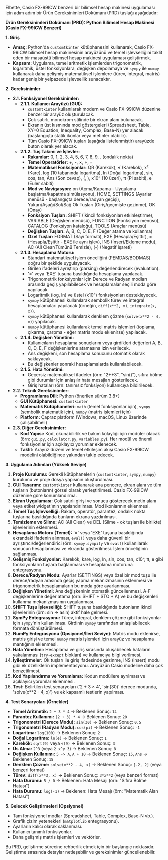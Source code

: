 Elbette, Casio FX-99ICW benzeri bir bilimsel hesap makinesi uygulaması için adım adım bir Ürün Gereksinimleri Dokümanı (PRD) taslağı aşağıdadır:

**Ürün Gereksinimleri Dokümanı (PRD): Python Bilimsel Hesap Makinesi (Casio FX-99ICW Benzeri)**

**1. Giriş**

*   **Amaç:** Python'da `customtkinter` kütüphanesini kullanarak, Casio FX-99ICW bilimsel hesap makinesinin arayüzünü ve temel işlevselliğini taklit eden bir masaüstü bilimsel hesap makinesi uygulaması geliştirmek.
*   **Kapsam:** Uygulama, temel aritmetik işlemlerden trigonometrik, logaritmik, üstel fonksiyonlara, değişken depolamaya ve `sympy` ile `numpy` kullanarak daha gelişmiş matematiksel işlemlere (türev, integral, matris) kadar geniş bir yelpazede işlevsellik sunacaktır.

**2. Gereksinimler**

*   **2.1. Fonksiyonel Gereksinimler:**
    *   **2.1.1. Kullanıcı Arayüzü (GUI):**
        *   `customtkinter` kullanılarak modern ve Casio FX-99ICW düzenine benzer bir arayüz oluşturulacak.
        *   Çok satırlı, monokrom stilinde bir ekran alanı bulunacak.
        *   Ekranın üst kısmında mod göstergeleri (Spreadsheet, Table, XY=0 Equation, Inequality, Complex, Base-N) yer alacak (başlangıçta statik ikonlar veya metinler olabilir).
        *   Tüm Casio FX-99ICW tuşları (aşağıda listelenmiştir) arayüzde buton olarak yer alacak.
    *   **2.1.2. Tuş Takımı ve İşlevler:**
        *   **Rakamlar:** 0, 1, 2, 3, 4, 5, 6, 7, 8, 9, . (ondalık nokta)
        *   **Temel Operatörler:** +, -, ×, ÷, =
        *   **Matematiksel Fonksiyonlar:** QR (Karekök), √ (Karekök), x² (Kare), log (10 tabanında logaritma), ln (Doğal logaritma), sin, cos, tan, Ans (Son cevap), (, ), x10^ (10 üzeri), π (Pi sabiti), e (Euler sabiti)
        *   **Mod ve Navigasyon:** on (Açma/Kapama - Uygulama başlatma/kapatma simülasyonu), HOME, SETTINGS (Ayarlar menüsü - başlangıçta derece/radyan geçişi), Yukarı/Aşağı/Sol/Sağ Ok Tuşları (Giriş/geçmişte gezinme), OK (Onay)
        *   **Fonksiyon Tuşları:** SHIFT (İkincil fonksiyonları etkinleştirme), VARIABLE (Değişken menüsü), FUNCTION (Fonksiyon menüsü), CATALOG (Fonksiyon kataloğu), TOOLS (Araçlar menüsü)
        *   **Değişken Tuşları:** A, B, C, D, E, F (Değer atama ve kullanma)
        *   **Özel Tuşlar:** FORMAT (Sayı formatı), EXE (Hesapla/Eşittir), = (Hesapla/Eşittir - EXE ile aynı işlev), INS (İnsert/Ekleme modu), AC (All Clear/Tümünü Temizle), (-) (Negatif işareti)
    *   **2.1.3. Hesaplama Motoru:**
        *   Standart matematiksel işlem önceliğini (PEMDAS/BODMAS) doğru bir şekilde uygulayacak.
        *   Girilen ifadeleri ayrıştırıp (parsing) değerlendirecek (evaluation).
        *   '=' veya 'EXE' tuşuna basıldığında hesaplama yapılacak.
        *   Trigonometrik fonksiyonlar için Derece ve Radyan modları arasında geçiş yapılabilecek ve hesaplamalar seçili moda göre yapılacak.
        *   Logaritmik (log, ln) ve üstel (x10^) fonksiyonları destekleyecek.
        *   `sympy` kütüphanesi kullanılarak sembolik türev ve integral hesaplamaları yapılacak (örneğin, `diff(x**2, x)`, `integrate(x, x)`).
        *   `sympy` kütüphanesi kullanılarak denklem çözme (`solve(x**2 - 4, x)`) yapılacak.
        *   `numpy` kütüphanesi kullanılarak temel matris işlemleri (toplama, çıkarma, çarpma - eğer matris modu eklenirse) yapılacak.
    *   **2.1.4. Değişken Yönetimi:**
        *   Kullanıcıların hesaplama sonuçlarını veya girdikleri değerleri A, B, C, D, E, F değişkenlerine atamasına izin verilecek.
        *   Ans değişkeni, son hesaplama sonucunu otomatik olarak saklayacak.
        *   Bu değişkenler sonraki hesaplamalarda kullanılabilecek.
    *   **2.1.5. Hata Yönetimi:**
        *   Geçersiz matematiksel ifadeler (örn: "2++3", "sin()"), sıfıra bölme gibi durumlar için anlaşılır hata mesajları gösterilecek.
        *   Giriş hataları (örn: tanımsız fonksiyon) kullanıcıya bildirilecek.
*   **2.2. Teknik Gereksinimler:**
    *   **Programlama Dili:** Python (önerilen sürüm 3.8+)
    *   **GUI Kütüphanesi:** `customtkinter`
    *   **Matematik Kütüphaneleri:** `math` (temel fonksiyonlar için), `sympy` (sembolik matematik için), `numpy` (matris işlemleri için)
    *   **Platform:** Çapraz platform (Windows, macOS, Linux üzerinde çalışabilmeli)
*   **2.3. Diğer Gereksinimler:**
    *   **Kod Yapısı:** Kod, okunabilirlik ve bakım kolaylığı için modüler olacak (örn: `gui.py`, `calculator.py`, `variables.py`). Her modül ve önemli fonksiyonlar için açıklayıcı yorumlar eklenecek.
    *   **Taklit:** Arayüz düzeni ve temel etkileşim akışı Casio FX-99ICW modelini olabildiğince yakından takip edecek.

**3. Uygulama Adımları (Yüksek Seviye)**

1.  **Proje Kurulumu:** Gerekli kütüphanelerin (`customtkinter`, `sympy`, `numpy`) kurulumu ve proje dosya yapısının oluşturulması.
2.  **GUI Tasarımı:** `customtkinter` kullanarak ana pencere, ekran alanı ve tüm tuşların (butonların) görsel olarak yerleştirilmesi. Casio FX-99ICW düzenine göre konumlandırma.
3.  **Ekran Uygulaması:** Çok satırlı girişi ve sonucu gösterecek metin alanı veya etiket widget'ının yapılandırılması. Mod ikonlarının eklenmesi.
4.  **Temel Tuş İşlevselliği:** Rakam, operatör, parantez, ondalık nokta tuşlarına basıldığında bunların ekrana yazdırılması.
5.  **Temizleme ve Silme:** AC (All Clear) ve DEL (Silme - ok tuşları ile birlikte) işlevlerinin eklenmesi.
6.  **Hesaplama Motoru (Temel):** '=' veya 'EXE' tuşuna basıldığında ekrandaki ifadenin alınması, `eval()` veya daha güvenli bir ayrıştırıcı/değerlendirici (örn: `sympy.sympify` ve `evalf`) kullanılarak sonucun hesaplanması ve ekranda gösterilmesi. İşlem önceliğinin sağlanması.
7.  **Gelişmiş Fonksiyonlar:** Karekök, kare, log, ln, sin, cos, tan, x10^, π, e gibi fonksiyonların tuşlara bağlanması ve hesaplama motoruna entegrasyonu.
8.  **Derece/Radyan Modu:** Ayarlar (SETTINGS) veya özel bir mod tuşu ile derece/radyan arasında geçiş yapma mekanizmasının eklenmesi ve trigonometrik hesaplamaların bu moda göre ayarlanması.
9.  **Değişken Yönetimi:** Ans değişkeninin otomatik güncellenmesi. A-F değişkenlerine değer atama (örn: SHIFT + STO + A) ve bu değişkenleri kullanma mekanizmasının uygulanması.
10. **SHIFT Tuşu İşlevselliği:** SHIFT tuşuna basıldığında butonların ikincil işlevlerinin (örn: sin -> asin) aktif hale gelmesi.
11. **SymPy Entegrasyonu:** Türev, integral, denklem çözme gibi fonksiyonlar için `sympy`'nin kullanılması. Girdinin `sympy` tarafından anlaşılabilecek formata dönüştürülmesi.
12. **NumPy Entegrasyonu (Opsiyonel/İleri Seviye):** Matris modu eklenirse, matris girişi ve temel `numpy` matris işlemleri için arayüz ve hesaplama mantığının eklenmesi.
13. **Hata Yönetimi:** Hesaplama ve giriş sırasında oluşabilecek hataların yakalanması (`try-except` blokları) ve kullanıcıya bilgi verilmesi.
14. **İyileştirmeler:** Ok tuşları ile giriş ifadesinde gezinme, INS (insert) modu gibi ek özelliklerin implementasyonu. Arayüzün Casio modeline daha çok benzetilmesi.
15. **Kod Yapılandırma ve Yorumlama:** Kodun modüllere ayrılması ve açıklayıcı yorumlar eklenmesi.
16. **Test:** Belirtilen test senaryoları ('2 + 3 × 4', 'sin(30)' derece modunda, 'solve(x**2 - 4, x)') ve ek kapsamlı testlerin yapılması.

**4. Test Senaryoları (Örnekler)**

*   **Temel Aritmetik:** `2 + 3 * 4` -> Beklenen Sonuç: `14`
*   **Parantez Kullanımı:** `(2 + 3) * 4` -> Beklenen Sonuç: `20`
*   **Trigonometri (Derece Modu):** `sin(30)` -> Beklenen Sonuç: `0.5`
*   **Trigonometri (Radyan Modu):** `cos(pi)` -> Beklenen Sonuç: `-1`
*   **Logaritma:** `log(100)` -> Beklenen Sonuç: `2`
*   **Doğal Logaritma:** `ln(e)` -> Beklenen Sonuç: `1`
*   **Karekök:** `sqrt(9)` veya `√(9)` -> Beklenen Sonuç: `3`
*   **Üs Alma:** `2^3` (veya `2 x^y 3`) -> Beklenen Sonuç: `8`
*   **Değişken Kullanımı:** `5 -> A`, `A + 10` -> Beklenen Sonuç: `15`, `Ans` -> Beklenen Sonuç: `15`
*   **Denklem Çözme:** `solve(x**2 - 4, x)` -> Beklenen Sonuç: `[-2, 2]` (veya benzeri format)
*   **Türev:** `diff(x**3, x)` -> Beklenen Sonuç: `3*x**2` (veya benzeri format)
*   **Hata Durumu:** `5 / 0` -> Beklenen: Hata Mesajı (örn: "Sıfıra Bölme Hatası")
*   **Hata Durumu:** `log(-1)` -> Beklenen: Hata Mesajı (örn: "Matematik Alan Hatası")

**5. Gelecek Geliştirmeleri (Opsiyonel)**

*   Tam fonksiyonel modlar (Spreadsheet, Table, Complex, Base-N vb.).
*   Grafik çizim yetenekleri (`matplotlib` entegrasyonu).
*   Ayarların kalıcı olarak saklanması.
*   Kullanıcı tanımlı fonksiyonlar.
*   Daha gelişmiş matris işlemleri ve vektörler.

Bu PRD, geliştirme sürecine rehberlik etmek için bir başlangıç noktasıdır. Geliştirme sırasında detaylar netleşebilir ve gereksinimler güncellenebilir.